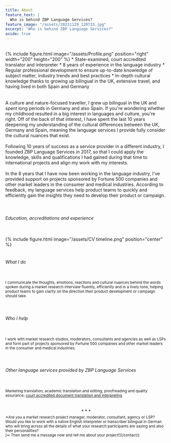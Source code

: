 ```yaml
---
title: About
feature_text: |
  Who is behind ZBP Language Services?
feature_image: "/assets/20211129_120733.jpg"
excerpt: "Who is behind ZBP Language Services?"
aside: true
---
```


<br>
{% include figure.html image="/assets/Profile.png" position="right" width="200" height="200" %}
* State-examined, court accredited translator and interpreter
* 8 years of experience in the language industry
* Regular professional development to ensure up-to-date knowledge of subject matter, industry trends and best practices
* In-depth cultural knowledge thanks to growing up bilingual in the UK, extensive travel, and having lived in both Spain and Germany 
<br><br><br>
A culture and nature-focused traveller, I grew up bilingual in the UK and spent long periods in Germany and also Spain. If you're wondering whether my childhood resulted in a big interest in languages and culture, you're right. Off of the back of that interest, I have spent the last 10 years deepening my understanding of the cultural differences between the UK, Germany and Spain, meaning the language services I provide fully consider the cultural nuances that exist.
<br><br>
Following 10 years of success as a service provider in a different industry, I founded ZBP Language Services in 2017, so that I could apply the knowledge, skills and qualifications I had gained during that time to international projects and align my work with my interests.
<br><br>
In the 8 years that I have now been working in the language industry, I've provided support on projects sponsored by Fortune 500 companies and other market leaders in the consumer and medical industries. According to feedback, my language services help product teams to quickly and efficiently gain the insights they need to develop their product or campaign.
<br><br><br>
<h6>Education, accreditations and experience</h6>
<br>
{% include figure.html image="/assets/CV timeline.png" position="center" %}
<br><br>
<h6>What I do</h6>
<br>
<small>I communicate the thoughts, emotions, reactions and cultural nuances behind the words spoken during a market research interview fluently, efficiently and in a lively tone, helping product teams to gain clarity on the direction their product development or campaign should take.</small>
<br><br><br>
<h6>Who I help</h6>
<br>
<small>I work with market research studios, moderators, consultants and agencies as well as LSPs and form part of projects sponsored by Fortune 500 companies and other market leaders in the consumer and medical industries.</small>
<br><br><br>
<h6>Other language services provided by ZBP Language Services</h6>
<br>
<small>Marketing translation; academic translation and editing; proofreading and quality assurance; <a href="https://www.sworntranslation.zbp-language-services.com/" target="_blank" title="court accredited document translation and interpreting">court accredited document translation and interpreting</a></small>
<br><br><br>
<center>* * *</center>
><small>Are you a market research project manager, moderator, consultant, agency or LSP?<br>Would you like to work with a native English interpreter or transcriber bilingual in German who will bring across all the details of what your research participants are saying and also their personalities?<br>[➺ Then send me a message now and tell me about your project!](/contact/)</small>

<br>